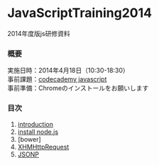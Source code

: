 JavaScriptTraining2014
======================
2014年度版js研修資料

### 概要
実施日時：2014年4月18日（10:30-18:30）  
事前課題：[codecademy javascript](http://www.codecademy.com/ja/tracks/javascript)  
事前準備：Chromeのインストールをお願いします

### 目次
1. [introduction](https://github.com/kojikita/JavaScriptTraining2014/wiki/introduction)
2. [install node.js](https://github.com/kojikita/JavaScriptTraining2014/wiki/install-node.js)
3. [bower]
4. [XHMHttpRequest](https://github.com/kojikita/JavaScriptTraining2014/wiki/XHMHttpRequest)
5. [JSONP](https://github.com/kojikita/JavaScriptTraining2014/wiki/JSONP)

